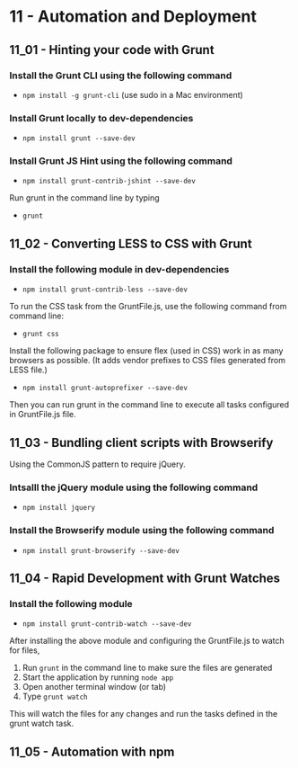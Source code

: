 11 - Automation and Deployment
===============================

11_01 - Hinting your code with Grunt
-------------------------------------

### Install the Grunt CLI using the following command
* `npm install -g grunt-cli` (use sudo in a Mac environment)

### Install Grunt locally to dev-dependencies
* `npm install grunt --save-dev`

### Install Grunt JS Hint using the following command
* `npm install grunt-contrib-jshint --save-dev`

Run grunt in the command line by typing 
* `grunt`

11_02 - Converting LESS to CSS with Grunt
-----------------------------------------

### Install the following module in dev-dependencies
* `npm install grunt-contrib-less --save-dev`

To run the CSS task from the GruntFile.js, use the following command from command line:
* `grunt css`

Install the following package to ensure flex (used in CSS) work in as many browsers as possible. (It adds vendor prefixes to CSS files generated from LESS file.)
* `npm install grunt-autoprefixer --save-dev`

Then you can run grunt in the command line to execute all tasks configured in GruntFile.js file. 

11_03 - Bundling client scripts with Browserify
------------------------------------------------
Using the CommonJS pattern to require jQuery. 

### Intsalll the jQuery module using the following command

* `npm install jquery`

### Install the Browserify module using the following command

* `npm install grunt-browserify --save-dev` 

11_04 - Rapid Development with Grunt Watches
---------------------------------------------

### Install the following module

* `npm install grunt-contrib-watch --save-dev`

After installing the above module and configuring the GruntFile.js to watch for files, 

1. Run `grunt` in the command line to make sure the files are generated
2. Start the application by running `node app`
3. Open another terminal window (or tab)
4. Type `grunt watch`

This will watch the files for any changes and run the tasks defined in the grunt watch task. 

11_05 - Automation with npm
---------------------------

